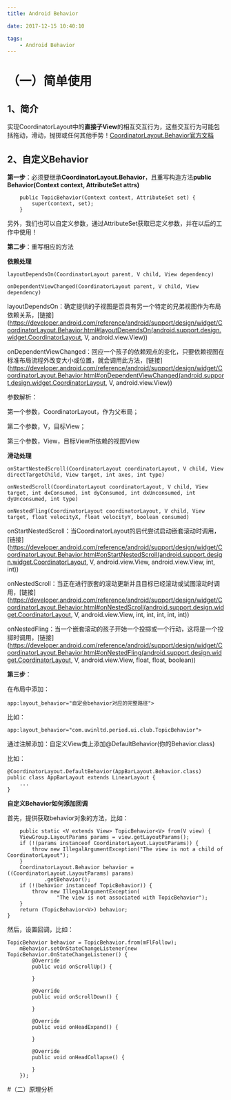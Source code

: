 ```yaml
---
title: Android Behavior

date: 2017-12-15 10:40:10

tags:
	- Android Behavior
---
```


# （一）简单使用

## 1、简介
实现CoordinatorLayout中的**直接子View**的相互交互行为，这些交互行为可能包括拖动，滑动，抛掷或任何其他手势！[CoordinatorLayout.Behavior官方文档](https://developer.android.com/reference/android/support/design/widget/CoordinatorLayout.Behavior.html)

## 2、自定义Behavior

**第一步**：必须要继承**CoordinatorLayout.Behavior**，且重写构造方法**public Behavior(Context context, AttributeSet attrs)**

	    public TopicBehavior(Context context, AttributeSet set) {
	        super(context, set);
	    }
另外，我们也可以自定义参数，通过AttributeSet获取已定义参数，并在以后的工作中使用！

**第二步**：重写相应的方法

**依赖处理**

	layoutDependsOn(CoordinatorLayout parent, V child, View dependency)

	onDependentViewChanged(CoordinatorLayout parent, V child, View dependency)

layoutDependsOn：确定提供的子视图是否具有另一个特定的兄弟视图作为布局依赖关系，[链接](https://developer.android.com/reference/android/support/design/widget/CoordinatorLayout.Behavior.html#layoutDependsOn(android.support.design.widget.CoordinatorLayout, V, android.view.View))

onDependentViewChanged：回应一个孩子的依赖观点的变化，只要依赖视图在标准布局流程外改变大小或位置，就会调用此方法，[链接](https://developer.android.com/reference/android/support/design/widget/CoordinatorLayout.Behavior.html#onDependentViewChanged(android.support.design.widget.CoordinatorLayout, V, android.view.View))

参数解析：

第一个参数，CoordinatorLayout，作为父布局；

第二个参数，V，目标View；

第三个参数，View，目标View所依赖的视图View

**滑动处理**

	onStartNestedScroll(CoordinatorLayout coordinatorLayout, V child, View directTargetChild, View target, int axes, int type)
	
	onNestedScroll(CoordinatorLayout coordinatorLayout, V child, View target, int dxConsumed, int dyConsumed, int dxUnconsumed, int dyUnconsumed, int type)
	
	onNestedFling(CoordinatorLayout coordinatorLayout, V child, View target, float velocityX, float velocityY, boolean consumed)
	
onStartNestedScroll：当CoordinatorLayout的后代尝试启动嵌套滚动时调用，[链接](https://developer.android.com/reference/android/support/design/widget/CoordinatorLayout.Behavior.html#onStartNestedScroll(android.support.design.widget.CoordinatorLayout, V, android.view.View, android.view.View, int, int))

onNestedScroll：当正在进行嵌套的滚动更新并且目标已经滚动或试图滚动时调用，[链接](https://developer.android.com/reference/android/support/design/widget/CoordinatorLayout.Behavior.html#onNestedScroll(android.support.design.widget.CoordinatorLayout, V, android.view.View, int, int, int, int, int))

onNestedFling：当一个嵌套滚动的孩子开始一个投掷或一个行动，这将是一个投掷时调用，[链接](https://developer.android.com/reference/android/support/design/widget/CoordinatorLayout.Behavior.html#onNestedFling(android.support.design.widget.CoordinatorLayout, V, android.view.View, float, float, boolean))

**第三步**：

在布局中添加：

	app:layout_behavior="自定会behavior对应的完整路径">
	
比如：

	app:layout_behavior="com.uwinltd.period.ui.club.TopicBehavior">
	
通过注解添加：自定义View类上添加@DefaultBehavior(你的Behavior.class)

比如：

	@CoordinatorLayout.DefaultBehavior(AppBarLayout.Behavior.class)
	public class AppBarLayout extends LinearLayout {
		...
	}
	
	
**自定义Behavior如何添加回调**

首先，提供获取behavior对象的方法，比如：

	    public static <V extends View> TopicBehavior<V> from(V view) {
        ViewGroup.LayoutParams params = view.getLayoutParams();
        if (!(params instanceof CoordinatorLayout.LayoutParams)) {
            throw new IllegalArgumentException("The view is not a child of CoordinatorLayout");
        }
        CoordinatorLayout.Behavior behavior = ((CoordinatorLayout.LayoutParams) params)
                .getBehavior();
        if (!(behavior instanceof TopicBehavior)) {
            throw new IllegalArgumentException(
                    "The view is not associated with TopicBehavior");
        }
        return (TopicBehavior<V>) behavior;
    }
    
然后，设置回调，比如：

	TopicBehavior behavior = TopicBehavior.from(mFlFollow);
        mBehavior.setOnStateChangeListener(new TopicBehavior.OnStateChangeListener() {
            @Override
            public void onScrollUp() {
                
            }

            @Override
            public void onScrollDown() {

            }

            @Override
            public void onHeadExpand() {

            }

            @Override
            public void onHeadCollapse() {

            }
        });
        

#（二）原理分析